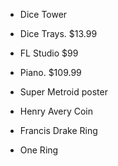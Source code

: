 - Dice Tower
- Dice Trays. $13.99
- FL Studio $99
- Piano. $109.99

- Super Metroid poster
- Henry Avery Coin
- Francis Drake Ring
- One Ring